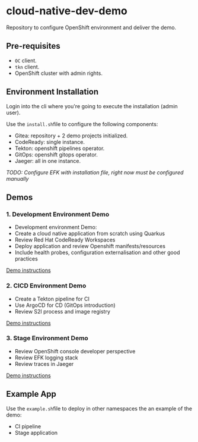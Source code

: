 # cloud-native-dev-demo
Repository to configure OpenShift environment and deliver the demo.

## Pre-requisites

- `OC` client.
- `tkn` client.
- OpenShift cluster with admin rights.

## Environment Installation

Login into the cli where you're going to execute the installation (admin user).

Use the `install.sh`file to configure the following components:

- Gitea: repository + 2 demo projects initialized.
- CodeReady: single instance.
- Tekton: openshift pipelines operator.
- GitOps: openshift gitops operator.
- Jaeger: all in one instance.

*TODO: Configure EFK with installation file, right now must be configured manually*

## Demos

### 1. Development Environment Demo

- Development environment Demo:
- Create a cloud native application from scratch using Quarkus
- Review Red Hat CodeReady Workspaces
- Deploy application and review Openshift manifests/resources
- Include health probes, configuration externalisation and other good practices

[Demo instructions](demos/1.develop_environment.md)

### 2. CICD Environment Demo

- Create a Tekton pipeline for CI
- Use ArgoCD for CD (GitOps introduction)
- Review S2I process and image registry

[Demo instructions](demos/2.cicd_environment.md)

### 3. Stage Environment Demo

- Review OpenShift console developer perspective
- Review EFK logging stack
- Review traces in Jaeger

[Demo instructions](demos/3.stage_environment.md)

## Example App

Use the `example.sh`file to deploy in other namespaces the an example of the demo:

- CI pipeline
- Stage application
